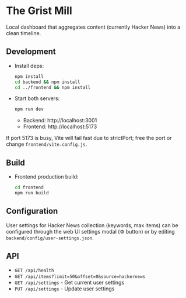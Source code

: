 # The Grist Mill

Local dashboard that aggregates content (currently Hacker News) into a clean timeline.

## Development

- Install deps:

  ```bash
  npm install
  cd backend && npm install
  cd ../frontend && npm install
  ```

- Start both servers:
  ```bash
  npm run dev
  ```
  - Backend: http://localhost:3001
  - Frontend: http://localhost:5173

If port 5173 is busy, Vite will fail fast due to strictPort; free the port or change `frontend/vite.config.js`.

## Build

- Frontend production build:
  ```bash
  cd frontend
  npm run build
  ```

## Configuration

User settings for Hacker News collection (keywords, max items) can be configured through the web UI settings modal (⚙️ button) or by editing `backend/config/user-settings.json`.

## API

- `GET /api/health`
- `GET /api/items?limit=50&offset=0&source=hackernews`
- `GET /api/settings` - Get current user settings
- `PUT /api/settings` - Update user settings
